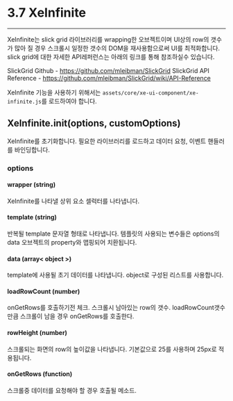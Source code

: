 # 3.7 XeInfinite
---
XeInfinite는 slick grid 라이브러리를 wrapping한 오브젝트이며 UI상의 row의 갯수가 많아 질 경우 스크롤시 일정한 갯수의 DOM을 재사용함으로써 UI를 최적화합니다. slick grid에 대한 자세한 API레퍼런스는 아래의 링크를 통해 참조하실수 있습니다.

SlickGrid Github - https://github.com/mleibman/SlickGrid
SlickGrid API Reference - https://github.com/mleibman/SlickGrid/wiki/API-Reference

XeInfinite 기능을 사용하기 위해서는 `assets/core/xe-ui-component/xe-infinite.js`를 로드하여야 합니다.

## XeInfinite.init(options, customOptions)
XeInfinite를 초기화합니다. 필요한 라이브러리를 로드하고 데이터 요청, 이벤트 핸들러를 바인딩합니다.

### options
#### wrapper (string) 
XeInfinite를 나타낼 상위 요소 셀럭터를 나타냅니다.
#### template (string)
반복될 template 문자열 형태로 나타냅니다. 템플릿의 사용되는 변수들은 options의 data 오브젝트의 property와 맵핑되어 치환됩니다.
#### data (array< object >)
template에 사용될 초기 데이터를 나타냅니다. object로 구성된 리스트를 사용합니다.
#### loadRowCount (number)
onGetRows를 호출하기전 체크. 스크롤시 남아있는 row의 갯수. loadRowCount갯수만큼 스크롤이 남을 경우 onGetRows를 호출한다.
#### rowHeight (number)
스크롤되는 화면의 row의 높이값을 나타냅니다. 기본값으로 25를 사용하며 25px로 적용됩니다.
#### onGetRows (function)
스크롤중 데이터를 요청해야 할 경우 호출될 메소드. 




